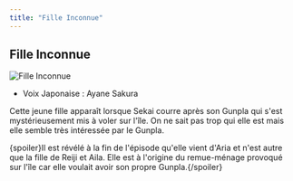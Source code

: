 ```yaml
---
title: "Fille Inconnue"
---
```


Fille Inconnue
--------------


![Fille Inconnue](/images/stories/saga/gundambftiw/persos/fille-inconnue.png)


* Voix Japonaise : Ayane Sakura


Cette jeune fille apparaît lorsque Sekai courre après son Gunpla qui s'est mystérieusement mis à voler sur l'île. On ne sait pas trop qui elle est mais elle semble très intéressée par le Gunpla.


{spoiler}Il est révélé à la fin de l'épisode qu'elle vient d'Aria et n'est autre que la fille de Reiji et Aila. Elle est à l'origine du remue-ménage provoqué sur l'île car elle voulait avoir son propre Gunpla.{/spoiler}

